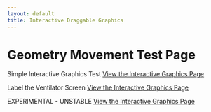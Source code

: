 ```yaml
---
layout: default
title: Interactive Draggable Graphics
---
```


# Geometry Movement Test Page

Simple Interactive Graphics Test
[View the Interactive Graphics Page](/info/graphics.html)

Label the Ventilator Screen
[View the Interactive Graphics Page](/info/graphics1.html)

EXPERIMENTAL - UNSTABLE
[View the Interactive Graphics Page](/info/graphics2.html)
